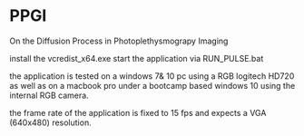# PPGI
On the Diffusion Process in Photoplethysmograpy Imaging

install the vcredist_x64.exe
start the application via RUN_PULSE.bat

the application is tested on a windows 7& 10 pc using a RGB logitech HD720
as well as on a macbook pro under a bootcamp based windows 10 using the
internal RGB camera.

the frame rate of the application is fixed to 15 fps and
expects a VGA (640x480) resolution.
